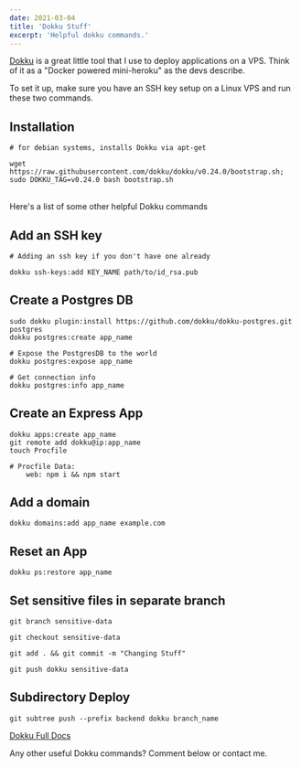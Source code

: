 ```yaml
---
date: 2021-03-04
title: 'Dokku Stuff'
excerpt: 'Helpful dokku commands.'
---
```


[Dokku](https://dokku.com/) is a great little tool that I use to deploy applications on a VPS. Think of it as a "Docker powered mini-heroku" as the devs describe.

To set it up, make sure you have an SSH key setup on a Linux VPS and run these two commands. 

## Installation
```
# for debian systems, installs Dokku via apt-get

wget https://raw.githubusercontent.com/dokku/dokku/v0.24.0/bootstrap.sh;
sudo DOKKU_TAG=v0.24.0 bash bootstrap.sh
```

<br />
Here's a list of some other helpful Dokku commands
<br />

## Add an SSH key
```
# Adding an ssh key if you don't have one already

dokku ssh-keys:add KEY_NAME path/to/id_rsa.pub
```

## Create a Postgres DB
    sudo dokku plugin:install https://github.com/dokku/dokku-postgres.git postgres
    dokku postgres:create app_name

    # Expose the PostgresDB to the world
    dokku postgres:expose app_name

    # Get connection info
    dokku postgres:info app_name

## Create an Express App
    dokku apps:create app_name
    git remote add dokku@ip:app_name
    touch Procfile

    # Procfile Data:
        web: npm i && npm start

## Add a domain
    dokku domains:add app_name example.com

## Reset an App
    dokku ps:restore app_name

## Set sensitive files in separate branch
    git branch sensitive-data

    git checkout sensitive-data

    git add . && git commit -m "Changing Stuff"

    git push dokku sensitive-data

## Subdirectory Deploy
    git subtree push --prefix backend dokku branch_name

[Dokku Full Docs](https://dokku.com/docs/getting-started/installation/)

Any other useful Dokku commands? Comment below or contact me.

